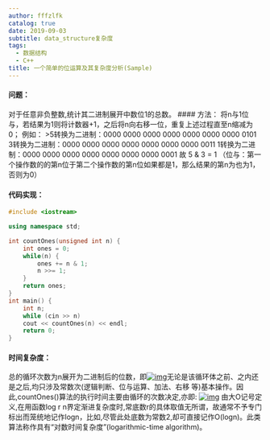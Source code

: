 ```yaml
---
author: fffzlfk
catalog: true
date: 2019-09-03
subtitle: data_structure复杂度
tags:
  - 数据结构
  - C++
title: 一个简单的位运算及其复杂度分析(Sample)
---
```



<h4>问题：</h4>
对于任意非负整数,统计其二进制展开中数位1的总数。
#### 方法：
将n与1位与，若结果为1则将计数器+1，之后将n向右移一位，重复上述过程直至n缩减为0；
例如：
>5转换为二进制：0000 0000 0000 0000 0000 0000 0000 0101
3转换为二进制：0000 0000 0000 0000 0000 0000 0000 0011
1转换为二进制：0000 0000 0000 0000 0000 0000 0000 0001
故 5 & 3 = 1
（位与：第一个操作数的的第n位于第二个操作数的第n位如果都是1，那么结果的第n为也为1，否则为0）

#### 代码实现：
```cpp
#include <iostream>

using namespace std;

int countOnes(unsigned int n) {
	int ones = 0;
	while(n) {
		ones += n & 1;
		n >>= 1;
	}
	return ones;
}
int main() {
	int n;
	while (cin >> n)
	cout << countOnes(n) << endl;
	return 0;
}
```
#### 时间复杂度：
总的循环次数为n展开为二进制后的位数，即[![img](https://camo.githubusercontent.com/495a5da7a52dcf738f11295a5fd2026113af08ac/687474703a2f2f6c617465782e636f6465636f67732e636f6d2f6769662e6c617465783f31202b206c6f675f326e)](https://camo.githubusercontent.com/495a5da7a52dcf738f11295a5fd2026113af08ac/687474703a2f2f6c617465782e636f6465636f67732e636f6d2f6769662e6c617465783f31202b206c6f675f326e)无论是该循环体之前、之内还是之后,均只涉及常数次(逻辑判断、位与运算、加法、右移 等)基本操作。因此,countOnes()算法的执行时间主要由循环的次数决定,亦即: [![img](https://camo.githubusercontent.com/0a83de70ba46caa59193b5a41f357c1f0d73a993/687474703a2f2f6c617465782e636f6465636f67732e636f6d2f6769662e6c617465783f4f28312b5b6c6f675f326e5d293d4f285b6c6f675f326e5d293d4f286c6f675f326e29)](https://camo.githubusercontent.com/0a83de70ba46caa59193b5a41f357c1f0d73a993/687474703a2f2f6c617465782e636f6465636f67732e636f6d2f6769662e6c617465783f4f28312b5b6c6f675f326e5d293d4f285b6c6f675f326e5d293d4f286c6f675f326e29) 由大O记号定义,在用函数log r n界定渐进复杂度时,常底数r的具体取值无所谓，故通常不予专门标出而笼统地记作logn，比如,尽管此处底数为常数2,却可直接记作O(logn)。此类算法称作具有“对数时间复杂度”(logarithmic-time algorithm)。